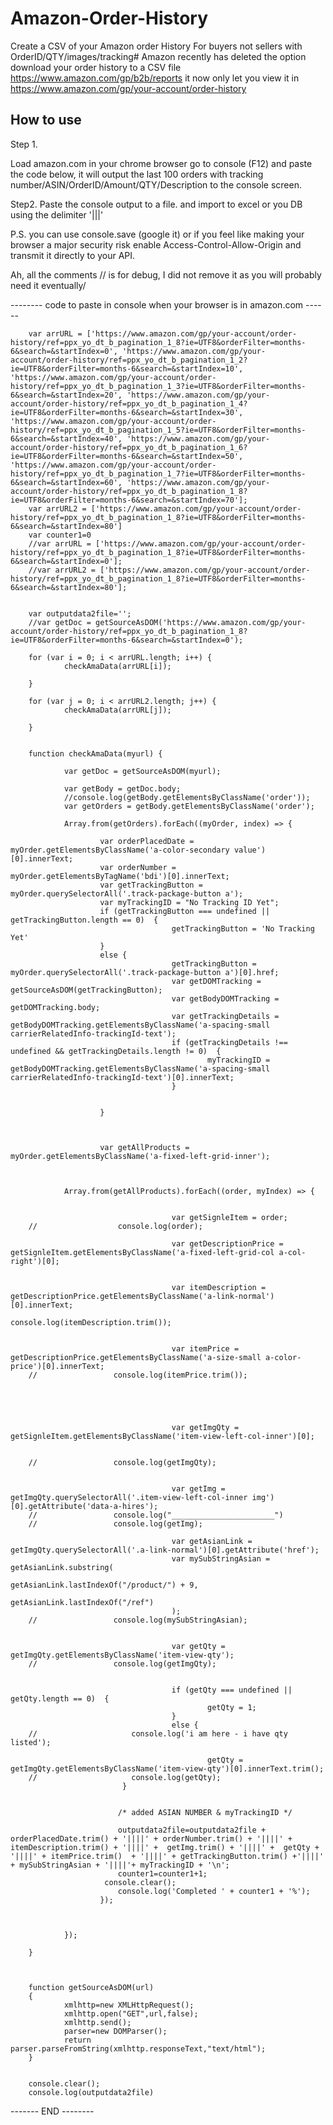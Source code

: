 # Amazon-Order-History
Create a CSV  of your Amazon order History For buyers not sellers with OrderID/QTY/images/tracking#
Amazon recently has deleted the option download your order history to a CSV file https://www.amazon.com/gp/b2b/reports
it now only let you view it in https://www.amazon.com/gp/your-account/order-history


How to use 
-----------
Step 1.

Load amazon.com in your chrome browser go to console (F12) and paste the code below, it will output the last 100 orders with tracking number/ASIN/OrderID/Amount/QTY/Description to the console screen.

Step2.
Paste the console output to a file. and import to excel or you DB using the  delimiter '|||' 

P.S.
you can use console.save (google it) or if you feel like making your browser a major security risk enable Access-Control-Allow-Origin and transmit it directly to your API.

Ah,  all the comments // is for debug, I did not remove it as you will probably need it eventually/

-------- code to paste in console when your browser is in amazon.com ------


		var arrURL = ['https://www.amazon.com/gp/your-account/order-history/ref=ppx_yo_dt_b_pagination_1_8?ie=UTF8&orderFilter=months-6&search=&startIndex=0', 'https://www.amazon.com/gp/your-account/order-history/ref=ppx_yo_dt_b_pagination_1_2?ie=UTF8&orderFilter=months-6&search=&startIndex=10', 'https://www.amazon.com/gp/your-account/order-history/ref=ppx_yo_dt_b_pagination_1_3?ie=UTF8&orderFilter=months-6&search=&startIndex=20', 'https://www.amazon.com/gp/your-account/order-history/ref=ppx_yo_dt_b_pagination_1_4?ie=UTF8&orderFilter=months-6&search=&startIndex=30', 'https://www.amazon.com/gp/your-account/order-history/ref=ppx_yo_dt_b_pagination_1_5?ie=UTF8&orderFilter=months-6&search=&startIndex=40', 'https://www.amazon.com/gp/your-account/order-history/ref=ppx_yo_dt_b_pagination_1_6?ie=UTF8&orderFilter=months-6&search=&startIndex=50', 'https://www.amazon.com/gp/your-account/order-history/ref=ppx_yo_dt_b_pagination_1_7?ie=UTF8&orderFilter=months-6&search=&startIndex=60', 'https://www.amazon.com/gp/your-account/order-history/ref=ppx_yo_dt_b_pagination_1_8?ie=UTF8&orderFilter=months-6&search=&startIndex=70'];
		var arrURL2 = ['https://www.amazon.com/gp/your-account/order-history/ref=ppx_yo_dt_b_pagination_1_8?ie=UTF8&orderFilter=months-6&search=&startIndex=80']
		var counter1=0
		//var arrURL = ['https://www.amazon.com/gp/your-account/order-history/ref=ppx_yo_dt_b_pagination_1_8?ie=UTF8&orderFilter=months-6&search=&startIndex=0'];
		//var arrURL2 = ['https://www.amazon.com/gp/your-account/order-history/ref=ppx_yo_dt_b_pagination_1_8?ie=UTF8&orderFilter=months-6&search=&startIndex=80'];


		var outputdata2file='';
		//var getDoc = getSourceAsDOM('https://www.amazon.com/gp/your-account/order-history/ref=ppx_yo_dt_b_pagination_1_8?ie=UTF8&orderFilter=months-6&search=&startIndex=0');

		for (var i = 0; i < arrURL.length; i++) {
				checkAmaData(arrURL[i]);

		}

		for (var j = 0; i < arrURL2.length; j++) {
				checkAmaData(arrURL[j]);

		}


		function checkAmaData(myurl) {

				var getDoc = getSourceAsDOM(myurl);

				var getBody = getDoc.body;
				//console.log(getBody.getElementsByClassName('order'));
				var getOrders = getBody.getElementsByClassName('order');

				Array.from(getOrders).forEach((myOrder, index) => {

						var orderPlacedDate = myOrder.getElementsByClassName('a-color-secondary value')[0].innerText;
						var orderNumber =  myOrder.getElementsByTagName('bdi')[0].innerText;
						var getTrackingButton = myOrder.querySelectorAll('.track-package-button a');
						var myTrackingID = "No Tracking ID Yet";
						if (getTrackingButton === undefined || getTrackingButton.length == 0)  {
										getTrackingButton = 'No Tracking Yet'
						}
						else {
										getTrackingButton = myOrder.querySelectorAll('.track-package-button a')[0].href;
										var getDOMTracking = getSourceAsDOM(getTrackingButton);
										var getBodyDOMTracking = getDOMTracking.body;
										var getTrackingDetails = getBodyDOMTracking.getElementsByClassName('a-spacing-small carrierRelatedInfo-trackingId-text');
										if (getTrackingDetails !== undefined && getTrackingDetails.length != 0)  {
												myTrackingID = getBodyDOMTracking.getElementsByClassName('a-spacing-small carrierRelatedInfo-trackingId-text')[0].innerText;
										}


						}



						var getAllProducts = myOrder.getElementsByClassName('a-fixed-left-grid-inner');



				Array.from(getAllProducts).forEach((order, myIndex) => {


										var getSignleItem = order;
		//                  console.log(order);

										var getDescriptionPrice = getSignleItem.getElementsByClassName('a-fixed-left-grid-col a-col-right')[0];


										var itemDescription = getDescriptionPrice.getElementsByClassName('a-link-normal')[0].innerText;
										console.log(itemDescription.trim());


										var itemPrice = getDescriptionPrice.getElementsByClassName('a-size-small a-color-price')[0].innerText;
		//                 console.log(itemPrice.trim());





										var getImgQty = getSignleItem.getElementsByClassName('item-view-left-col-inner')[0];


		//                 console.log(getImgQty);


										var getImg = getImgQty.querySelectorAll('.item-view-left-col-inner img')[0].getAttribute('data-a-hires');
		//                 console.log("_______________________")
		//                 console.log(getImg);

										var getAsianLink = getImgQty.querySelectorAll('.a-link-normal')[0].getAttribute('href');
										var mySubStringAsian = getAsianLink.substring(
												getAsianLink.lastIndexOf("/product/") + 9, 
												getAsianLink.lastIndexOf("/ref")
										);
		//                 console.log(mySubStringAsian);


										var getQty = getImgQty.getElementsByClassName('item-view-qty');
		//                 console.log(getImgQty);


										if (getQty === undefined || getQty.length == 0)  {
												getQty = 1;
										}
										else {
		//                     console.log('i am here - i have qty listed');

												getQty = getImgQty.getElementsByClassName('item-view-qty')[0].innerText.trim();
		//                     console.log(getQty);
							 }


							/* added ASIAN NUMBER & myTrackingID */

							outputdata2file=outputdata2file + orderPlacedDate.trim() + '||||' + orderNumber.trim() + '||||' + itemDescription.trim() + '||||' +  getImg.trim() + '||||' +  getQty + '||||' + itemPrice.trim()  + '||||' + getTrackingButton.trim() +'||||' + mySubStringAsian + '||||'+ myTrackingID + '\n';
							counter1=counter1+1;
						 console.clear();
							console.log('Completed ' + counter1 + '%');
						});



				});

		}



		function getSourceAsDOM(url)
		{
				xmlhttp=new XMLHttpRequest();
				xmlhttp.open("GET",url,false);
				xmlhttp.send();
				parser=new DOMParser();
				return parser.parseFromString(xmlhttp.responseText,"text/html");      
		}


		console.clear();
		console.log(outputdata2file)

------- END --------

